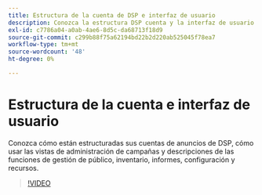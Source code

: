 ```yaml
---
title: Estructura de la cuenta de DSP e interfaz de usuario
description: Conozca la estructura DSP cuenta y la interfaz de usuario.
exl-id: c7786a04-a0ab-4ae6-8d5c-da68713f18d9
source-git-commit: c299b88f75a62194bd22b2d220ab525045f78ea7
workflow-type: tm+mt
source-wordcount: '48'
ht-degree: 0%

---
```


# Estructura de la cuenta e interfaz de usuario

Conozca cómo están estructuradas sus cuentas de anuncios de DSP, cómo usar las vistas de administración de campañas y descripciones de las funciones de gestión de público, inventario, informes, configuración y recursos.

>[!VIDEO](https://video.tv.adobe.com/v/339206)
